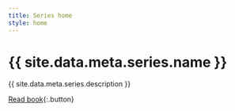```yaml
---
title: Series home
style: home
---
```


# {{ site.data.meta.series.name }}

{{ site.data.meta.series.description }}

[Read book](book-template/{{site.start-page}}.html){:.button}
